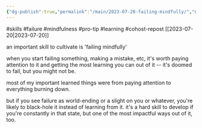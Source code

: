 ```yaml
---
{"dg-publish":true,"permalink":"/main/2023-07-20-failing-mindfully/","noteIcon":"","created":"2023-08-09T14:52:54.404-04:00","updated":"2023-10-06T22:49:04.153-04:00"}
---
```



#skills #failure #mindfulness #pro-tip #learning #cohost-repost
[[2023-07-20\|2023-07-20]]

an important skill to cultivate is 'failing mindfully'

when you start failing something, making a mistake, etc, it's worth paying attention to it and getting the most learning you can out of it -- it's doomed to fail, but you might not be.

most of my important learned things were from paying attention to everything burning down.

but if you see failure as world-ending or a slight on you or whatever, you're likely to black-hole it instead of learning from it. it's a hard skill to develop if you're constantly in that state, but one of the most impactful ways out of it, too.